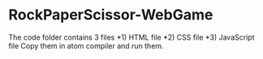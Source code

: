 # RockPaperScissor-WebGame
The code folder contains 3 files 
*1) HTML file
*2) CSS file
*3) JavaScript file
Copy them in atom compiler and run them. 
